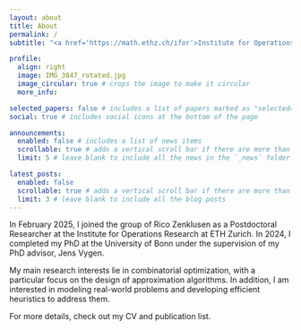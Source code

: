 ```yaml
---
layout: about
title: About
permalink: /
subtitle: "<a href='https://math.ethz.ch/ifor'>Institute for Operations Research</a>, ETH Zurich. E-Mail: jblauth@ethz.ch"

profile:
  align: right
  image: IMG_3847_rotated.jpg
  image_circular: true # crops the image to make it circular
  more_info:

selected_papers: false # includes a list of papers marked as "selected={true}"
social: true # includes social icons at the bottom of the page

announcements:
  enabled: false # includes a list of news items
  scrollable: true # adds a vertical scroll bar if there are more than 3 news items
  limit: 5 # leave blank to include all the news in the `_news` folder

latest_posts:
  enabled: false
  scrollable: true # adds a vertical scroll bar if there are more than 3 new posts items
  limit: 3 # leave blank to include all the blog posts
---
```


In February 2025, I joined the group of Rico Zenklusen as a Postdoctoral Researcher at the Institute for Operations Research at ETH Zurich. In 2024, I completed my PhD at the University of Bonn under the supervision of my PhD advisor, Jens Vygen. 

My main research interests lie in combinatorial optimization, with a particular focus on the design of approximation algorithms. In addition, I am interested in modeling real-world problems and developing efficient heuristics to address them.

For more details, check out my CV and publication list.
